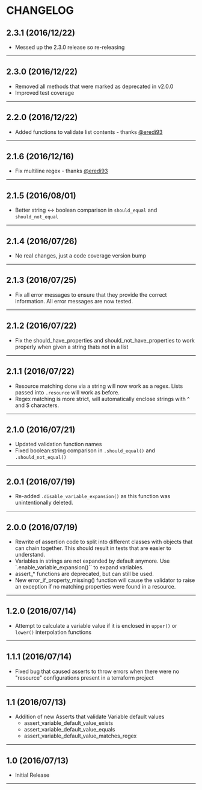 CHANGELOG
=========

## 2.3.1 (2016/12/22)

- Messed up the 2.3.0 release so re-releasing

--------------------


## 2.3.0 (2016/12/22)

- Removed all methods that were marked as deprecated in v2.0.0
- Improved test coverage

--------------------

## 2.2.0 (2016/12/22)

- Added functions to validate list contents - thanks [@eredi93](https://github.com/eredi93)

--------------------

## 2.1.6 (2016/12/16)

- Fix multiline regex - thanks [@eredi93](https://github.com/eredi93)

--------------------

## 2.1.5 (2016/08/01)

- Better string <-> boolean comparison in `should_equal` and `should_not_equal`

--------------------

## 2.1.4 (2016/07/26)

- No real changes, just a code coverage version bump

--------------------

## 2.1.3 (2016/07/25)

- Fix all error messages to ensure that they provide the correct information. All error messages are now tested.

--------------------

## 2.1.2 (2016/07/22)

- Fix the should_have_properties and should_not_have_properties to work properly when given a string thats not in a list

--------------------

## 2.1.1 (2016/07/22)

- Resource matching done via a string will now work as a regex. Lists passed into `.resource` will work as before.
- Regex matching is more strict, will automatically enclose strings with ^ and $ characters.

--------------------

## 2.1.0 (2016/07/21)

- Updated validation function names
- Fixed boolean:string comparison in `.should_equal()` and `.should_not_equal()`

--------------------

## 2.0.1 (2016/07/19)
- Re-added `.disable_variable_expansion()` as this function was unintentionally deleted.

--------------------

## 2.0.0 (2016/07/19)
- Rewrite of assertion code to split into different classes with objects that can chain together. This should result in tests that are easier to understand.
- Variables in strings are not expanded by default anymore. Use `.enable_variable_expansion()`` to expand variables.
- assert_* functions are deprecated, but can still be used.
- New error_if_property_missing() function will cause the validator to raise an exception if no matching properties were found in a resource.

--------------------

## 1.2.0 (2016/07/14)
- Attempt to calculate a variable value if it is enclosed in `upper()` or `lower()` interpolation functions

--------------------

## 1.1.1 (2016/07/14)
- Fixed bug that caused asserts to throw errors when there were no "resource" configurations present in a terraform project

--------------------

## 1.1 (2016/07/13)
- Addition of new Asserts that validate Variable default values
  - assert_variable_default_value_exists
  - assert_variable_default_value_equals
  - assert_variable_default_value_matches_regex

--------------------

## 1.0 (2016/07/13)
- Initial Release

--------------------
